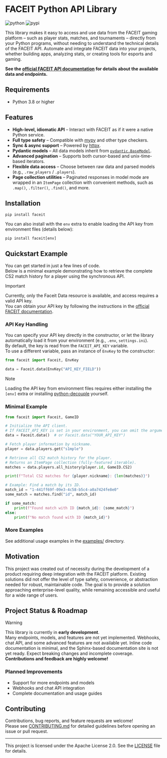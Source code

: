# FACEIT Python API Library

![python](https://img.shields.io/badge/python-3.8%2B-3776ab?style=flat-square)
![pypi](https://img.shields.io/pypi/v/faceit?style=flat-square&color=43a047)

This library makes it easy to access and use data from the FACEIT gaming platform – such as player stats, matches, and tournaments – directly from your Python programs, without needing to understand the technical details of the FACEIT API. Automate and integrate FACEIT data into your projects, whether building apps, analyzing stats, or creating tools for esports and gaming.

**See the [official FACEIT API documentation](https://docs.faceit.com/docs) for details about the available data and endpoints.**

## Requirements

- Python 3.8 or higher

## Features

- **High-level, idiomatic API** – Interact with FACEIT as if it were a native Python service.
- **Full type safety** – Compatible with [mypy](https://mypy-lang.org/) and other type checkers.
- **Sync & async support** – Powered by [httpx](https://www.python-httpx.org/).
- **Pydantic models** – All data models inherit from [`pydantic.BaseModel`](https://docs.pydantic.dev/latest/usage/models/).
- **Advanced pagination** – Supports both cursor-based and unix-time-based iterators.
- **Flexible data access** – Choose between raw data and parsed models (e.g., `.raw_players` / `.players`).
- **Page collection utilities** – Paginated responses in model mode are wrapped in an `ItemPage` collection with convenient methods, such as `.map()`, `.filter()`, `.find()`, and more.

## Installation

```
pip install faceit
```

You can also install with the `env` extra to enable loading the API key from environment files (details below):

```
pip install faceit[env]
```

## Quickstart Example

You can get started in just a few lines of code.  
Below is a minimal example demonstrating how to retrieve the complete CS2 match history for a player using the synchronous API.

> [!IMPORTANT]
> Currently, only the Faceit Data resource is available, and access requires a valid API key.  
> You can obtain your API key by following the instructions in the [official FACEIT documentation](https://docs.faceit.com/getting-started/authentication/api-keys).

### API Key Handling

You can specify your API key directly in the constructor, or let the library automatically load it from your environment (e.g., `.env`, `settings.ini`).  
By default, the key is read from the `FACEIT_API_KEY` variable.  
To use a different variable, pass an instance of `EnvKey` to the constructor:

```py
from faceit import Faceit, EnvKey

data = Faceit.data(EnvKey("API_KEY_FIELD"))
```

> [!NOTE]
> Loading the API key from environment files requires either installing the `[env]` extra or installing [python-decouple](https://github.com/HBNetwork/python-decouple) yourself.

### Minimal Example

```py
from faceit import Faceit, GameID

# Initialize the API client.
# If FACEIT_API_KEY is set in your environment, you can omit the argument.
data = Faceit.data()  # or Faceit.data("YOUR_API_KEY")

# Fetch player information by nickname.
player = data.players.get("s1mple")

# Retrieve all CS2 match history for the player.
# Returns an ItemPage collection (fully-featured iterable).
matches = data.players.all_history(player.id, GameID.CS2)

print(f"Total CS2 matches for {player.nickname}: {len(matches)}")

# Example: Find a match by its ID.
match_id = "1-441ff69f-09e3-4c58-b5c4-a0a7424fe8e0"
some_match = matches.find("id", match_id)

if some_match:
    print(f"Found match with ID {match_id}: {some_match}")
else:
    print(f"No match found with ID {match_id}")
```

### More Examples

See additional usage examples in the [examples/](examples/) directory.

## Motivation

This project was created out of necessity during the development of a product requiring deep integration with the FACEIT platform.
Existing solutions did not offer the level of type safety, convenience, or abstraction needed for robust, maintainable code.
The goal is to provide a solution approaching enterprise-level quality, while remaining accessible and useful for a wide range of users.

## Project Status & Roadmap

> [!WARNING]
> This library is currently in **early development**.  
> Many endpoints, models, and features are not yet implemented.
> Webhooks, chat API, and some advanced features are not available yet.
> Inline code documentation is minimal, and the Sphinx-based documentation site is not yet ready.
> Expect breaking changes and incomplete coverage.  
> **Contributions and feedback are highly welcome!**

### Planned Improvements

- Support for more endpoints and models
- Webhooks and chat API integration
- Complete documentation and usage guides

## Contributing

Contributions, bug reports, and feature requests are welcome!  
Please see [CONTRIBUTING.md](CONTRIBUTING.md) for detailed guidelines before opening an issue or pull request.

---

This project is licensed under the Apache License 2.0. See the [LICENSE](LICENSE) file for details.
